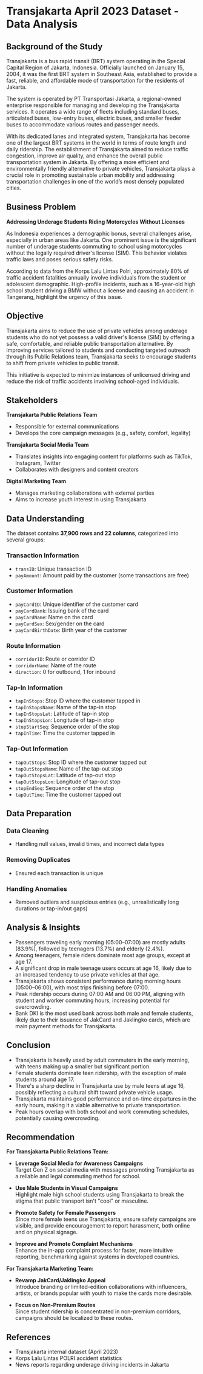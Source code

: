# Transjakarta April 2023 Dataset - Data Analysis

## Background of the Study

Transjakarta is a bus rapid transit (BRT) system operating in the Special Capital Region of Jakarta, Indonesia. Officially launched on January 15, 2004, it was the first BRT system in Southeast Asia, established to provide a fast, reliable, and affordable mode of transportation for the residents of Jakarta.

The system is operated by PT Transportasi Jakarta, a regional-owned enterprise responsible for managing and developing the Transjakarta services. It operates a wide range of fleets including standard buses, articulated buses, low-entry buses, electric buses, and smaller feeder buses to accommodate various routes and passenger needs.

With its dedicated lanes and integrated system, Transjakarta has become one of the largest BRT systems in the world in terms of route length and daily ridership. The establishment of Transjakarta aimed to reduce traffic congestion, improve air quality, and enhance the overall public transportation system in Jakarta. By offering a more efficient and environmentally friendly alternative to private vehicles, Transjakarta plays a crucial role in promoting sustainable urban mobility and addressing transportation challenges in one of the world’s most densely populated cities.

## Business Problem

**Addressing Underage Students Riding Motorcycles Without Licenses**

As Indonesia experiences a demographic bonus, several challenges arise, especially in urban areas like Jakarta. One prominent issue is the significant number of underage students commuting to school using motorcycles without the legally required driver's license (SIM). This behavior violates traffic laws and poses serious safety risks.

According to data from the Korps Lalu Lintas Polri, approximately 80% of traffic accident fatalities annually involve individuals from the student or adolescent demographic. High-profile incidents, such as a 16-year-old high school student driving a BMW without a license and causing an accident in Tangerang, highlight the urgency of this issue.

## Objective

Transjakarta aims to reduce the use of private vehicles among underage students who do not yet possess a valid driver's license (SIM) by offering a safe, comfortable, and reliable public transportation alternative. By improving services tailored to students and conducting targeted outreach through its Public Relations team, Transjakarta seeks to encourage students to shift from private vehicles to public transit.

This initiative is expected to minimize instances of unlicensed driving and reduce the risk of traffic accidents involving school-aged individuals.

## Stakeholders

**Transjakarta Public Relations Team**  
- Responsible for external communications  
- Develops the core campaign messages (e.g., safety, comfort, legality)

**Transjakarta Social Media Team**  
- Translates insights into engaging content for platforms such as TikTok, Instagram, Twitter  
- Collaborates with designers and content creators

**Digital Marketing Team**  
- Manages marketing collaborations with external parties  
- Aims to increase youth interest in using Transjakarta

## Data Understanding

The dataset contains **37,900 rows and 22 columns**, categorized into several groups:

### Transaction Information
- `transID`: Unique transaction ID  
- `payAmount`: Amount paid by the customer (some transactions are free)

### Customer Information
- `payCardID`: Unique identifier of the customer card  
- `payCardBank`: Issuing bank of the card  
- `payCardName`: Name on the card  
- `payCardSex`: Sex/gender on the card  
- `payCardBirthDate`: Birth year of the customer

### Route Information
- `corridorID`: Route or corridor ID  
- `corridorName`: Name of the route  
- `direction`: 0 for outbound, 1 for inbound

### Tap-In Information
- `tapInStops`: Stop ID where the customer tapped in  
- `tapInStopsName`: Name of the tap-in stop  
- `tapInStopsLat`: Latitude of tap-in stop  
- `tapInStopsLon`: Longitude of tap-in stop  
- `stopStartSeq`: Sequence order of the stop  
- `tapInTime`: Time the customer tapped in

### Tap-Out Information
- `tapOutStops`: Stop ID where the customer tapped out  
- `tapOutStopsName`: Name of the tap-out stop  
- `tapOutStopsLat`: Latitude of tap-out stop  
- `tapOutStopsLon`: Longitude of tap-out stop  
- `stopEndSeq`: Sequence order of the stop  
- `tapOutTime`: Time the customer tapped out

## Data Preparation

### Data Cleaning
- Handling null values, invalid times, and incorrect data types

### Removing Duplicates
- Ensured each transaction is unique

### Handling Anomalies
- Removed outliers and suspicious entries (e.g., unrealistically long durations or tap-in/out gaps)

## Analysis & Insights

- Passengers traveling early morning (05:00–07:00) are mostly adults (83.9%), followed by teenagers (13.7%) and elderly (2.4%).
- Among teenagers, female riders dominate most age groups, except at age 17.
- A significant drop in male teenage users occurs at age 16, likely due to an increased tendency to use private vehicles at that age.
- Transjakarta shows consistent performance during morning hours (05:00–06:00), with most trips finishing before 07:00.
- Peak ridership occurs during 07:00 AM and 06:00 PM, aligning with student and worker commuting hours, increasing potential for overcrowding.
- Bank DKI is the most used bank across both male and female students, likely due to their issuance of JakCard and Jaklingko cards, which are main payment methods for Transjakarta.

## Conclusion

- Transjakarta is heavily used by adult commuters in the early morning, with teens making up a smaller but significant portion.
- Female students dominate teen ridership, with the exception of male students around age 17.
- There's a sharp decline in Transjakarta use by male teens at age 16, possibly reflecting a cultural shift toward private vehicle usage.
- Transjakarta maintains good performance and on-time departures in the early hours, making it a viable alternative to private transportation.
- Peak hours overlap with both school and work commuting schedules, potentially causing overcrowding.

## Recommendation

**For Transjakarta Public Relations Team:**
- **Leverage Social Media for Awareness Campaigns**  
  Target Gen Z on social media with messages promoting Transjakarta as a reliable and legal commuting method for school.

- **Use Male Students in Visual Campaigns**  
  Highlight male high school students using Transjakarta to break the stigma that public transport isn't "cool" or masculine.

- **Promote Safety for Female Passengers**  
  Since more female teens use Transjakarta, ensure safety campaigns are visible, and provide encouragement to report harassment, both online and on physical signage.

- **Improve and Promote Complaint Mechanisms**  
  Enhance the in-app complaint process for faster, more intuitive reporting, benchmarking against systems in developed countries.

**For Transjakarta Marketing Team:**
- **Revamp JakCard/Jaklingko Appeal**  
  Introduce branding or limited-edition collaborations with influencers, artists, or brands popular with youth to make the cards more desirable.

- **Focus on Non-Premium Routes**  
  Since student ridership is concentrated in non-premium corridors, campaigns should be localized to these routes.

## References

- Transjakarta internal dataset (April 2023)
- Korps Lalu Lintas POLRI accident statistics
- News reports regarding underage driving incidents in Jakarta
